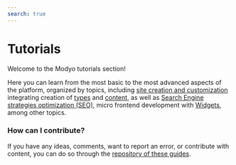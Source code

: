 ```yaml
---
search: true
---
```


# Tutorials

Welcome to the Modyo tutorials section!

Here you can learn from the most basic to the most advanced aspects of the platform, organized by topics, including [site creation and customization](/en/platform/channels/sites.html) integrating creation of [types](/en/platform/content/types.html) and [content](/en/platform/content/), as well as [Search Engine strategies optimization (SEO)](/en/platform/channels/sites.html#seo), micro frontend development with [Widgets](/en/platform/channels/widgets.html), among other topics.

### How can I contribute?
If you have any ideas, comments, want to report an error, or contribute with content, you can do so through the [repository of these guides](https://github.com/modyo/modyo-docs).
